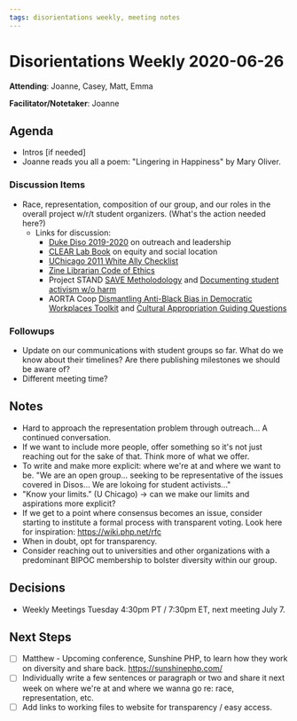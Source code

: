 ```yaml
---
tags: disorientations weekly, meeting notes
---
```


# Disorientations Weekly 2020-06-26

**Attending**: Joanne, Casey, Matt, Emma 

**Facilitator/Notetaker**: Joanne

## Agenda
- Intros [if needed]
- Joanne reads you all a poem: "Lingering in Happiness" by Mary Oliver.

### Discussion Items
- Race, representation, composition of our group, and our roles in the overall project w/r/t student organizers. (What's the action needed here?)
    - Links for discussion:
        -  [Duke Diso 2019-2020](https://docs.google.com/document/d/1sEHdPX_ag12S8IPJv0Uuhb8Agm5sTGObQxl3yKWJrP0/edit) on outreach and leadership
        - [CLEAR Lab Book](https://civiclaboratory.files.wordpress.com/2017/12/clear-lab-book.pdf) on equity and social location 
        - [UChicago 2011 White Ally Checklist](https://disorientations.org/s/archive/item/302#page=28)
        - [Zine Librarian Code of Ethics](http://zinelibraries.info/2016/05/30/code-of-ethics-1115-web-version/)
        - Project STAND [SAVE Metholodology](https://standarchives.com/s-a-v-e-methodology/) and [Documenting student activism w/o harm](https://standarchives.com/elementor-6715/)
        - AORTA Coop [Dismantling Anti-Black Bias in Democratic Workplaces Toolkit](http://aorta.coop/wp-content/uploads/2017/06/anti-black-bias-packet-print-1.pdf) and [Cultural Appropriation Guiding Questions](http://aorta.coop/wp-content/uploads/2017/12/Cultural-Appropriation-Resource-Sheet-April-2015.pdf)

### Followups
- Update on our communications with student groups so far. What do we know about their timelines? Are there publishing milestones we should be aware of?
- Different meeting time?

## Notes
- Hard to approach the representation problem through outreach... A continued conversation.
- If we want to include more people, offer something so it's not just reaching out for the sake of that. Think more of what we offer.
- To write and make more explicit: where we're at and where we want to be. "We are an open group... seeking to be representative of the issues covered in Disos... We are lokoing for student activists..." 
- "Know your limits." (U Chicago) -> can we make our limits and aspirations more explicit?
- If we get to a point where consensus becomes an issue, consider starting to institute a formal process with transparent voting. Look here for inspiration: https://wiki.php.net/rfc
- When in doubt, opt for transparency.
- Consider reaching out to universities and other organizations with a predominant BIPOC membership to bolster diversity within our group.

## Decisions
- Weekly Meetings Tuesday 4:30pm PT / 7:30pm ET, next meeting July 7.

## Next Steps
- [ ] Matthew - Upcoming conference, Sunshine PHP, to learn how they work on diversity and share back. https://sunshinephp.com/ 
- [ ] Individually write a few sentences or paragraph or two and share it next week on where we're at and where we wanna go re: race, representation, etc.
- [ ] Add links to working files to website for transparency / easy access.